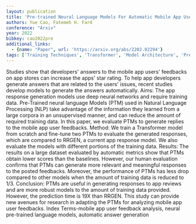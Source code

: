 ```yaml
---
layout: publication
title: 'Pre-trained Neural Language Models For Automatic Mobile App User Feedback Answer Generation'
authors: Yue Cao, Fatemeh H. Fard
conference: "Arxiv"
year: 2022
bibkey: cao2022pre
additional_links:
  - {name: "Paper", url: 'https://arxiv.org/abs/2202.02294'}
tags: ['Training Techniques', 'Transformer', 'Model Architecture', 'Pretraining Methods']
---
```

Studies show that developers' answers to the mobile app users' feedbacks on
app stores can increase the apps' star rating. To help app developers generate
answers that are related to the users' issues, recent studies develop models to
generate the answers automatically. Aims: The app response generation models
use deep neural networks and require training data. Pre-Trained neural language
Models (PTM) used in Natural Language Processing (NLP) take advantage of the
information they learned from a large corpora in an unsupervised manner, and
can reduce the amount of required training data. In this paper, we evaluate
PTMs to generate replies to the mobile app user feedbacks. Method: We train a
Transformer model from scratch and fine-tune two PTMs to evaluate the generated
responses, which are compared to RRGEN, a current app response model. We also
evaluate the models with different portions of the training data. Results: The
results on a large dataset evaluated by automatic metrics show that PTMs obtain
lower scores than the baselines. However, our human evaluation confirms that
PTMs can generate more relevant and meaningful responses to the posted
feedbacks. Moreover, the performance of PTMs has less drop compared to other
models when the amount of training data is reduced to 1/3. Conclusion: PTMs are
useful in generating responses to app reviews and are more robust models to the
amount of training data provided. However, the prediction time is 19X than
RRGEN. This study can provide new avenues for research in adapting the PTMs for
analyzing mobile app user feedbacks. Index Terms-mobile app user feedback
analysis, neural pre-trained language models, automatic answer generation

